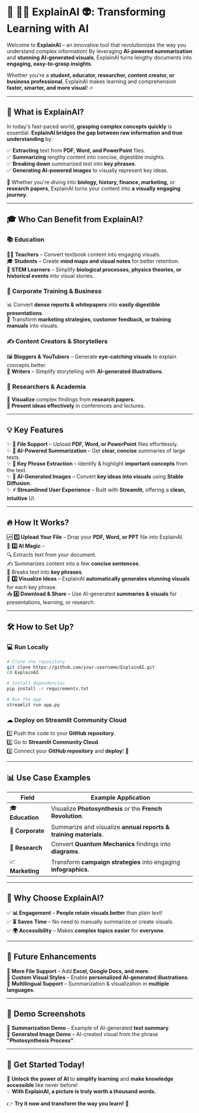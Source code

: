# 🚀 **📝🤓 ExplainAI 👽: Transforming Learning with AI**  

Welcome to **ExplainAI** – an innovative tool that revolutionizes the way you understand complex information! By leveraging **AI-powered summarization** and **stunning AI-generated visuals**, ExplainAI turns lengthy documents into **engaging, easy-to-grasp insights**.  

Whether you're a **student, educator, researcher, content creator, or business professional**, ExplainAI makes learning and comprehension **faster, smarter, and more visual**! 🔥  

---

## 🎯 **What is ExplainAI?**  

In today's fast-paced world, **grasping complex concepts quickly** is essential. **ExplainAI bridges the gap between raw information and true understanding** by:  

✅ **Extracting** text from **PDF, Word, and PowerPoint** files.  
✅ **Summarizing** lengthy content into concise, digestible insights.  
✅ **Breaking down** summarized text into **key phrases**.  
✅ **Generating AI-powered images** to visually represent key ideas.  

📌 Whether you're diving into **biology, history, finance, marketing,** or **research papers**, ExplainAI turns your content into **a visually engaging journey**.  

---

## 🎓 **Who Can Benefit from ExplainAI?**  

### 📚 **Education**  
🧑‍🏫 **Teachers** – Convert textbook content into engaging visuals.  
🎓 **Students** – Create **mind maps and visual notes** for better retention.  
🔬 **STEM Learners** – Simplify **biological processes, physics theories, or historical events** into visual stories.  

### 🏢 **Corporate Training & Business**  
📊 Convert **dense reports & whitepapers** into **easily digestible presentations**.  
🎯 Transform **marketing strategies, customer feedback, or training manuals** into visuals.  

### ✍️ **Content Creators & Storytellers**  
🖼️ **Bloggers & YouTubers** – Generate **eye-catching visuals** to explain concepts better.  
📖 **Writers** – Simplify storytelling with **AI-generated illustrations**.  

### 🔬 **Researchers & Academia**  
📄 **Visualize** complex findings from **research papers**.  
🎤 **Present ideas effectively** in conferences and lectures.  

---

## 💡 **Key Features**  

✨ **📂 File Support** – Upload **PDF, Word, or PowerPoint** files effortlessly.  
✨ **🧠 AI-Powered Summarization** – Get **clear, concise** summaries of large texts.  
✨ **🔑 Key Phrase Extraction** – Identify & highlight **important concepts** from the text.  
✨ **🎨 AI-Generated Images** – Convert **key ideas into visuals** using **Stable Diffusion**.  
✨ **⚡ Streamlined User Experience** – Built with **Streamlit**, offering a **clean, intuitive** UI.  

---

## 🔥 **How It Works?**  

🆙 **1️⃣ Upload Your File** – Drop your **PDF, Word, or PPT** file into ExplainAI.  
🤖 **2️⃣ AI Magic** –  
   🔍 Extracts text from your document.  
   ✍️ Summarizes content into a few **concise sentences**.  
   🔑 Breaks text into **key phrases**.  
🎨 **3️⃣ Visualize Ideas** – ExplainAI **automatically generates stunning visuals** for each key phrase.  
📥 **4️⃣ Download & Share** – Use AI-generated **summaries & visuals** for presentations, learning, or research.  

---

## 🛠 **How to Set Up?**  

### 💻 **Run Locally**  
```bash
# Clone the repository
git clone https://github.com/your-username/ExplainAI.git
cd ExplainAI

# Install dependencies
pip install -r requirements.txt

# Run the app
streamlit run app.py
```

### ☁ **Deploy on Streamlit Community Cloud**  
1️⃣ Push the code to your **GitHub repository**.  
2️⃣ Go to **Streamlit Community Cloud**.  
3️⃣ Connect your **GitHub repository** and **deploy**! 🎉  

---

## 📊 **Use Case Examples**  

| **Field**        | **Example Application**  |
|----------------|--------------------------|
| 🎓 **Education** | Visualize **Photosynthesis** or the **French Revolution**. |
| 🏢 **Corporate** | Summarize and visualize **annual reports & training materials**. |
| 🔬 **Research** | Convert **Quantum Mechanics** findings into **diagrams**. |
| 📈 **Marketing** | Transform **campaign strategies** into engaging **infographics**. |

---

## 💎 **Why Choose ExplainAI?**  

✅ **📊 Engagement** – **People retain visuals better** than plain text!  
✅ **⏳ Saves Time** – No need to manually summarize or create visuals.  
✅ **🌍 Accessibility** – Makes **complex topics easier** for **everyone**.  

---

## 🚀 **Future Enhancements**  

🔹 **More File Support** – Add **Excel, Google Docs, and more**.  
🔹 **Custom Visual Styles** – Enable **personalized AI-generated illustrations**.  
🔹 **Multilingual Support** – Summarization & visualization in **multiple languages**.  

---

## 📸 **Demo Screenshots**  

📝 **Summarization Demo** – Example of AI-generated **text summary**.  
🎨 **Generated Image Demo** – AI-created visual from the phrase **"Photosynthesis Process"**.  

---

## 🔗 **Get Started Today!**  

🚀 **Unlock the power of AI** to **simplify learning** and **make knowledge accessible** like never before!  
💡 **With ExplainAI, a picture is truly worth a thousand words.**  

👉 **Try it now and transform the way you learn!** 🎉
